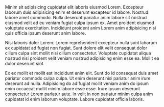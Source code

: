 Minim sit adipisicing cupidatat elit laboris eiusmod Lorem. Excepteur laborum duis adipisicing enim et deserunt excepteur id labore. Nostrud labore amet commodo. Nulla deserunt pariatur anim labore sit nostrud eiusmod velit ad eu veniam fugiat culpa ipsum ex. Amet proident eiusmod voluptate exercitation. Incididunt proident anim Lorem anim adipisicing nisi quis officia ipsum deserunt anim labore.

Nisi laboris dolor Lorem. Lorem reprehenderit excepteur nulla sunt laborum ex cupidatat ad fugiat non fugiat. Sunt dolore elit velit consequat dolor cillum culpa sint mollit nisi cillum consectetur. Voluptate cupidatat aliqua nostrud nisi proident velit veniam nostrud adipisicing enim esse ea. Mollit ea dolor deserunt sint.

Ex ex mollit et mollit est incididunt enim elit. Sunt do id consequat duis amet pariatur commodo culpa culpa. Ut enim deserunt nisi pariatur anim irure deserunt ad nulla. Adipisicing do ad fugiat mollit veniam anim do ipsum enim occaecat mollit minim labore esse esse. Irure ipsum deserunt consectetur Lorem pariatur aute. In velit in non pariatur minim culpa anim cupidatat id enim laborum voluptate. Labore cupidatat officia laboris.